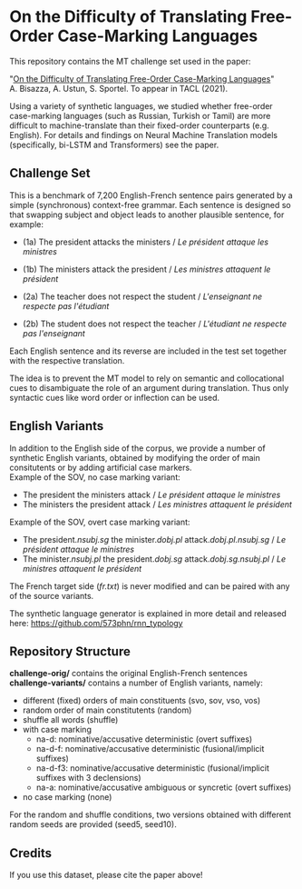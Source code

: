 # On the Difficulty of Translating Free-Order Case-Marking Languages 

This repository contains the MT challenge set used in the paper:

"[On the Difficulty of Translating Free-Order Case-Marking Languages]()"\
A. Bisazza, A. Ustun, S. Sportel. To appear in TACL (2021). 

Using a variety of synthetic languages, we studied whether free-order case-marking languages (such as Russian, Turkish or Tamil) are more difficult to machine-translate than their fixed-order counterparts (e.g. English). For details and findings on Neural Machine Translation models (specifically, bi-LSTM and Transformers) see the paper.

## Challenge Set

This is a benchmark of 7,200 English-French sentence pairs generated by a simple (synchronous) context-free grammar.
Each sentence is designed so that swapping subject and object leads to another plausible sentence, for example:

* (1a) The president attacks the ministers / *Le président attaque les ministres*
* (1b) The ministers attack the president / *Les ministres attaquent le président*

* (2a) The teacher does not respect the student / *L'enseignant ne respecte pas l'étudiant*
* (2b) The student does not respect the teacher / *L'étudiant ne respecte pas l'enseignant*

Each English sentence and its reverse are included in the test set together with the respective translation.

The idea is to prevent the MT model to rely on semantic and collocational cues to disambiguate the role of an argument during translation. Thus only syntactic cues like word order or inflection can be used.

## English Variants

In addition to the English side of the corpus, we provide a number of synthetic English variants, obtained by modifying the order of main consitutents or by adding artificial case markers.\
Example of the SOV, no case marking variant:

* The president the ministers attack / *Le président attaque le ministres* 
* The ministers the president attack / *Les ministres attaquent le président*

Example of the SOV, overt case marking variant:

* The president.*nsubj.sg* the minister.*dobj.pl* attack.*dobj.pl.nsubj.sg* / *Le président attaque le ministres*
* The minister.*nsubj.pl* the president.*dobj.sg* attack.*dobj.sg.nsubj.pl* / *Le ministres attaquent le président*

The French target side (*fr.txt*) is never modified and can be paired with any of the source variants.

The synthetic language generator is explained in more detail and released here:
https://github.com/573phn/rnn_typology

## Repository Structure

**challenge-orig/** contains the original English-French sentences\
**challenge-variants/** contains a number of English variants, namely:

* different (fixed) orders of main constituents (svo, sov, vso, vos)
* random order of main constitutents (random)
* shuffle all words (shuffle)
* with case marking
  * na-d: nominative/accusative deterministic (overt suffixes)
  * na-d-f:  nominative/accusative deterministic (fusional/implicit suffixes)
  * na-d-f3: nominative/accusative deterministic (fusional/implicit suffixes with 3 declensions)
  * na-a: nominative/accusative ambiguous or syncretic (overt suffixes)
* no case marking (none)

For the random and shuffle conditions, two versions obtained with different random seeds are provided (seed5, seed10).

## Credits

If you use this dataset, please cite the paper above!


